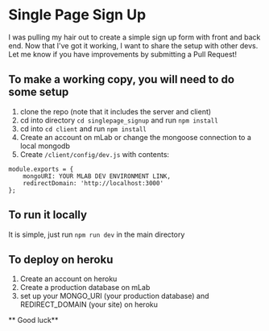 # Single Page Sign Up

I was pulling my hair out to create a simple sign up form with front and back end. Now that I've got it working, I want to share the setup with other devs. Let me know if you have improvements by submitting a Pull Request!

## To make a working copy, you will need to do some setup

1. clone the repo (note that it includes the server and client)
2. cd into directory `cd singlepage_signup` and run `npm install`
3. cd into `cd client` and run `npm install`
4. Create an account on mLab or change the mongoose connection to a local mongodb
5. Create `/client/config/dev.js` with contents:
```
module.exports = {
    mongoURI: YOUR MLAB DEV ENVIRONMENT LINK,
    redirectDomain: 'http://localhost:3000'
};
```
## To run it locally

It is simple, just run `npm run dev` in the main directory

## To deploy on heroku

1. Create an account on heroku
2. Create a production database on mLab
3. set up your MONGO_URI (your production database) and REDIRECT_DOMAIN (your site) on heroku

** Good luck**
